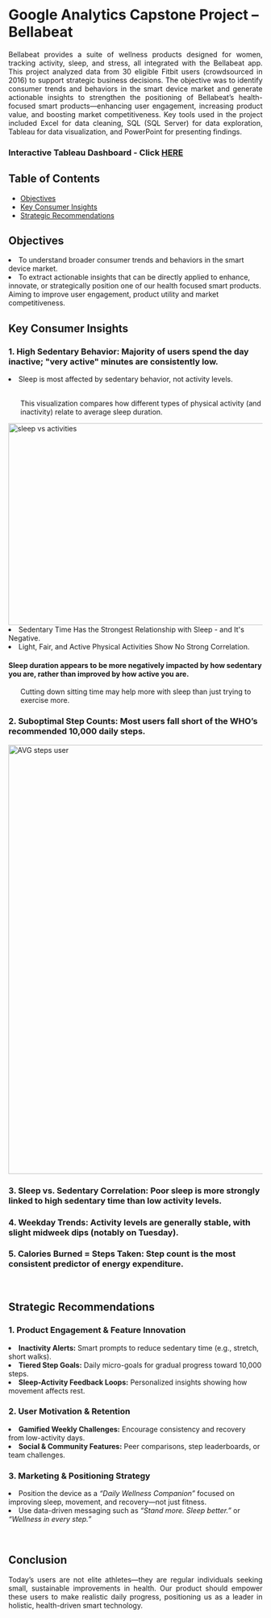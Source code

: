 <h1>Google Analytics Capstone Project – Bellabeat </h1>

<p align = 'justify'>Bellabeat provides a suite of wellness products designed for women, tracking activity, sleep, and stress, all integrated with the Bellabeat app. This project analyzed data from 30 eligible Fitbit users (crowdsourced in 2016) to support strategic business decisions.
The objective was to identify consumer trends and behaviors in the smart device market and generate actionable insights to strengthen the positioning of Bellabeat’s health-focused smart products—enhancing user engagement, increasing product value, and boosting market competitiveness.
Key tools used in the project included Excel for data cleaning, SQL (SQL Server) for data exploration, Tableau for data visualization, and PowerPoint for presenting findings.</p>
<h3> Interactive Tableau Dashboard - Click  <a href = "https://public.tableau.com/app/profile/immanuel.mamauag/viz/DailyActivity_17528945596700/FitnessDeviceTrends">HERE</a></h3>

<h2>Table of Contents</h2>
<ul>
  <li><a href="#objectives">Objectives</a></li>
  <li><a href="#insights">Key Consumer Insights</a></li>
  <li><a href="#recommendations">Strategic Recommendations</a></li>
</ul>

<h2 id="objectives">Objectives</h2>
<p align = 'justify'>
<li>To understand broader consumer trends and behaviors in the smart device market.</li> 
<li>To extract actionable insights that can be directly applied to enhance, innovate, or strategically position one of our health focused smart products. Aiming to improve user engagement, product utility and market competitiveness.</li></p>

<h2 id="insights">Key Consumer Insights</h2>
<h3><p>1. High Sedentary Behavior: Majority of users spend the day inactive; "very active" minutes are consistently low.</h3>

<li>Sleep is most affected by sedentary behavior, not activity levels.</li>
<br>
<ul>This visualization compares how different types of physical activity (and inactivity) relate to average sleep duration.</ul>
<img width="900" height="400" alt="sleep vs activities" src="https://github.com/user-attachments/assets/a31ba838-c51c-4f8b-be7d-2f618c0dd216">

<br>
<li> Sedentary Time Has the Strongest Relationship with Sleep - and It's Negative.</li>
<li> Light, Fair, and Active Physical Activities Show No Strong Correlation.</li>

<h4>Sleep duration appears to be more negatively impacted by how sedentary you are, rather than improved by how active you are.</h4>
<ul>Cutting down sitting time may help more with sleep than just trying to exercise more.</ul>
<ul></ul>


<h3>2. Suboptimal Step Counts: Most users fall short of the WHO’s recommended 10,000 daily steps.</h3>
<img width="900" height="850" alt="AVG steps user" src="https://github.com/user-attachments/assets/af395441-44d6-4edf-b868-9163dfd00de1" />
<h3>3. Sleep vs. Sedentary Correlation: Poor sleep is more strongly linked to high sedentary time than low activity levels.</h3>

<h3>4. Weekday Trends: Activity levels are generally stable, with slight midweek dips (notably on Tuesday).</h3>

<h3>5. Calories Burned = Steps Taken: Step count is the most consistent predictor of energy expenditure.</h3>

<br>

<h2 id="recommendations">Strategic Recommendations</h2>

<h3><p>1. Product Engagement & Feature Innovation</h3>

<li><b>Inactivity Alerts:</b> Smart prompts to reduce sedentary time (e.g., stretch, short walks).</li>

<li><b>Tiered Step Goals:</b> Daily micro-goals for gradual progress toward 10,000 steps.</li>

<li><b>Sleep-Activity Feedback Loops:</b> Personalized insights showing how movement affects rest.</li>


<h3>2. User Motivation & Retention</h3>

<li><b>Gamified Weekly Challenges:</b> Encourage consistency and recovery from low-activity days.</li>

<li><b>Social & Community Features:</b> Peer comparisons, step leaderboards, or team challenges.</li>


<h3>3. Marketing & Positioning Strategy</h3>

<li>Position the device as a <i>“Daily Wellness Companion”</i> focused on improving sleep, movement, and recovery—not just fitness.</li>

<li>Use data-driven messaging such as <i>“Stand more. Sleep better.”</i> or <i>“Wellness in every step.”</i></li>
</p>

<br>

<h2>Conclusion</h2>

<p align = 'justify'> Today’s users are not elite athletes—they are regular individuals seeking small, sustainable improvements in health. Our product should empower these users to make realistic daily progress, positioning us as a leader in holistic, health-driven smart technology.</p>
